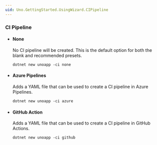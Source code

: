 ```yaml
---
uid: Uno.GettingStarted.UsingWizard.CIPipeline
---
```


### CI Pipeline

- #### None

    No CI pipeline will be created. This is the default option for both the blank and recommended presets.

    ```dotnetcli
    dotnet new unoapp -ci none
    ```

- #### Azure Pipelines

    Adds a YAML file that can be used to create a CI pipeline in Azure Pipelines.

    ```dotnetcli
    dotnet new unoapp -ci azure
    ```

- #### GitHub Action  

    Adds a YAML file that can be used to create a CI pipeline in GitHub Actions.

    ```dotnetcli
    dotnet new unoapp -ci github
    ```
